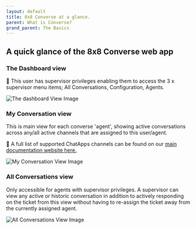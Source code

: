 ```yaml
---
layout: default
title: 8x8 Converse at a glance.
parent: What is Converse?
grand_parent: The Basics
---
```


## A quick glance of the 8x8 Converse web app

### The Dashboard view
📘 This user has supervisor privileges enabling them to access the 3 x supervisor menu items; All Conversations, Configuration, Agents.

![The dashboard View Image](/cpaas-wiki/image_assets/converse/converse_dashboardView.png)

### My Conversation view
This is main view for each converse 'agent', showing active conversations across any/all active channels that are assigned to this user/agent.

📘 A full list of supported ChatApps channels can be found on our [main documentation website here.](https://developer.8x8.com/connect/reference/list-of-supported-chatapps-channels)

![My Conversation View Image](/cpaas-wiki/image_assets/converse/converse_myConversationsView.png)

### All Conversations view
Only accessible for agents with supervisor privileges.  A supervisor can view any active or historic conversation in addition to actively responding on the ticket from this view without having to re-assign the ticket away from the currently assigned agent.

![All Conversations View Image](/cpaas-wiki/image_assets/converse/converse_allConversationsView.png)
